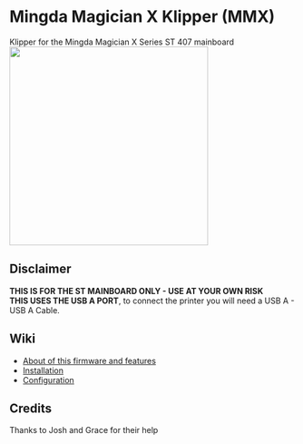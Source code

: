 # Mingda Magician X Klipper (MMX)
Klipper for the Mingda Magician X Series ST 407 mainboard
<BR/>
<img aling=left height=350 src="Assets/mingda-magician-x.jpg" />
<BR/>

## Disclaimer
**THIS IS FOR THE ST MAINBOARD ONLY - USE AT YOUR OWN RISK**  
**THIS USES THE USB A PORT**, to connect the printer you will need a USB A - USB A Cable.

## Wiki
 - [About of this firmware and features](https://github.com/raptordemon/mmxklipper/wiki)
 - [Installation](https://github.com/raptordemon/mmxklipper/wiki/Installation)
 - [Configuration](https://github.com/raptordemon/mmxklipper/wiki/Configuration)

## Credits
Thanks to Josh and Grace for their help